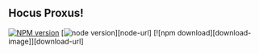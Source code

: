 Hocus Proxus! 
----------------

[![NPM version][npm-image]][npm-url]
[![node version][node-image]][node-url]
[![npm download][download-image]][download-url]

[npm-image]: https://img.shields.io/badge/npm-%3E%3D%206.13.1-blue
[npm-url]: https://npmjs.org/package/hocus-proxus
[node-image]: https://img.shields.io/badge/node.js-%3E=_13.2.0-green.svg?style=flat-square
